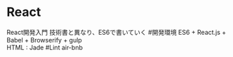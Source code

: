 # React
React開発入門
技術書と異なり、ES6で書いていく
#開発環境
ES6 + React.js + Babel + Browserify + gulp<br>
HTML : Jade
#Lint
air-bnb